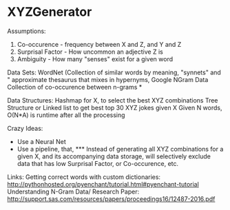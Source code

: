 # XYZGenerator

Assumptions: 

1. Co-occurence - frequency between X and Z, and Y and Z
2. Surprisal Factor - How uncommon an adjective Z is
3. Ambiguity - How many "senses" exist for a given word

Data Sets: 
WordNet (Collection of similar words by meaning, "synnets" and "
	approximate thesaurus that mixes in hypernyms, 
Google NGram Data
	Collection of co-occurence between n-grams
	* 
	

Data Structures:
Hashmap for X, to select the best XYZ combinations
Tree Structure or Linked list to get best top 30 XYZ jokes given X
Given N words, O(N*A) is runtime after all the processing

Crazy Ideas:
   - Use a Neural Net
   - Use a pipeline, that, *** Instead of generating all XYZ combinations for a given X,
	and its accompanying data storage, will selectively exclude
	data that has low Surprisal Factor, or Co-occurence, etc.



Links: 
Getting correct words with custom dictionaries: http://pythonhosted.org/pyenchant/tutorial.html#pyenchant-tutorial
Understanding N-Gram Data/ Research Paper: http://support.sas.com/resources/papers/proceedings16/12487-2016.pdf

